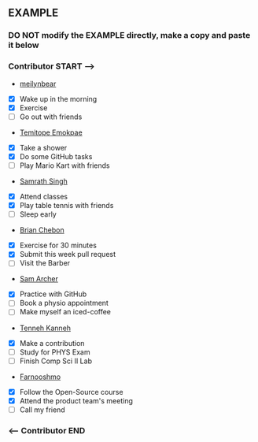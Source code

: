 ## EXAMPLE
### DO NOT modify the EXAMPLE directly, make a copy and paste it below
### Contributor START -->
- [meilynbear](https://www.github.com/meilynbear)
- [X] Wake up in the morning
- [X] Exercise
- [ ] Go out with friends

- [Temitope Emokpae](https://github.com/temokpae3)
- [X] Take a shower
- [X] Do some GitHub tasks
- [ ] Play Mario Kart with friends

- [Samrath Singh](https://github.com/DSam327)
- [X] Attend classes
- [X] Play table tennis with friends
- [ ] Sleep early

- [Brian Chebon](https://github.com/Chebon-breezy)
- [X] Exercise for 30 minutes
- [X] Submit this week pull request
- [ ] Visit the Barber

- [Sam Archer](https://github.com/MxSamArcher)
- [X] Practice with GitHub
- [ ] Book a physio appointment
- [ ] Make myself an iced-coffee

- [Tenneh Kanneh](https://github.com/tennehkanneh)
- [X] Make a contribution
- [ ] Study for PHYS Exam  
- [ ] Finish Comp Sci II Lab

- [Farnooshmo](https://github.com/Farnooshmo)
- [X] Follow the Open-Source course
- [X] Attend the product team's meeting  
- [ ] Call my friend
### <-- Contributor END
